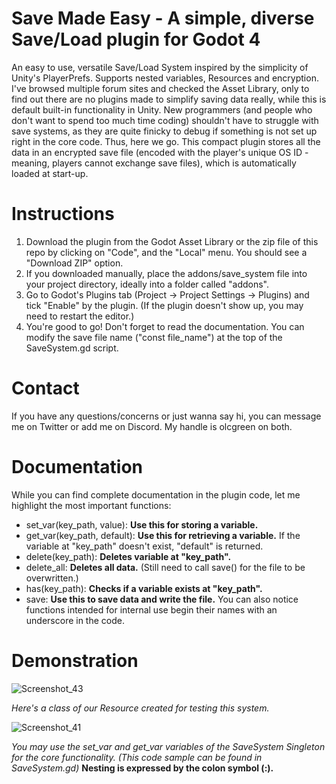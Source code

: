 # Save Made Easy - A simple, diverse Save/Load plugin for Godot 4
An easy to use, versatile Save/Load System inspired by the simplicity of Unity's PlayerPrefs. Supports nested variables, Resources and encryption.
I've browsed multiple forum sites and checked the Asset Library, only to find out there are no plugins made to simplify saving data really, while this is default built-in functionality in Unity.
New programmers (and people who don't want to spend too much time coding) shouldn't have to struggle with save systems, as they are quite finicky to debug if something is not set up right in the core code. Thus, here we go.
This compact plugin stores all the data in an encrypted save file (encoded with the player's unique OS ID - meaning, players cannot exchange save files), which is automatically loaded at start-up.

# Instructions
1. Download the plugin from the Godot Asset Library or the zip file of this repo by clicking on "Code", and the "Local" menu. You should see a "Download ZIP" option.
2. If you downloaded manually, place the addons/save_system file into your project directory, ideally into a folder called "addons".
3. Go to Godot's Plugins tab (Project -> Project Settings -> Plugins) and tick "Enable" by the plugin. (If the plugin doesn't show up, you may need to restart the editor.)
4. You're good to go! Don't forget to read the documentation. You can modify the save file name ("const file_name") at the top of the SaveSystem.gd script.

# Contact
If you have any questions/concerns or just wanna say hi, you can message me on Twitter or add me on Discord. My handle is olcgreen on both.

# Documentation
While you can find complete documentation in the plugin code, let me highlight the most important functions:
- set_var(key_path, value): **Use this for storing a variable.**
- get_var(key_path, default): **Use this for retrieving a variable.** If the variable at "key_path" doesn't exist, "default" is returned.
- delete(key_path): **Deletes variable at "key_path".**
- delete_all: **Deletes all data.** (Still need to call save() for the file to be overwritten.)
- has(key_path): **Checks if a variable exists at "key_path".**
- save: **Use this to save data and write the file.**
You can also notice functions intended for internal use begin their names with an underscore in the code.

# Demonstration
![Screenshot_43](https://github.com/AdamKormos/SaveMadeEasy/assets/49873113/d9547f06-9253-4005-9e3b-989ca69e92f3)

_Here's a class of our Resource created for testing this system._

![Screenshot_41](https://github.com/AdamKormos/SaveMadeEasy/assets/49873113/f860e709-c108-4ebc-a0f8-c18e3e7925af)

_You may use the set_var and get_var variables of the SaveSystem Singleton for the core functionality. (This code sample can be found in SaveSystem.gd)_
**Nesting is expressed by the colon symbol (:).**
